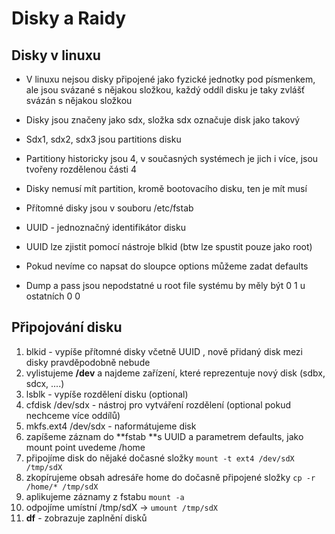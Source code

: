 # Disky a Raidy

## Disky v linuxu

* V linuxu nejsou disky připojené jako fyzické jednotky pod písmenkem, ale jsou svázané s nějakou složkou, každý oddíl disku je taky zvlášť svázán s nějakou složkou
* Disky jsou značeny jako sdx, složka sdx označuje disk jako takový
* Sdx1, sdx2, sdx3 jsou partitions disku
* Partitiony historicky jsou 4, v současných systémech je jich i více, jsou tvořeny rozdělenou části 4
* Disky nemusí mít partition, kromě bootovacího disku, ten je mít musí



* Přítomné disky jsou v souboru /etc/fstab
* UUID - jednoznačný identifikátor disku
* UUID lze zjistit pomocí nástroje blkid \(btw lze spustit pouze jako root\)
* Pokud nevíme co napsat do sloupce options můžeme zadat defaults
* Dump a pass jsou nepodstatné u root file systému by měly být 0 1 u ostatních 0 0 

## Připojování disku

1. blkid - vypíše přítomné disky včetně UUID   , nově přidaný disk mezi disky pravděpodobně nebude
2. vylistujeme **/dev** a najdeme zařízení, které reprezentuje nový disk \(sdbx, sdcx, ....\)
3. lsblk - vypíše rozdělení disku    \(optional\)
4. cfdisk /dev/sdx - nástroj pro vytváření rozdělení \(optional pokud nechceme více oddílů\)
5. mkfs.ext4 /dev/sdx - naformátujeme disk
6. zapíšeme záznam do **fstab **s UUID a parametrem defaults, jako mount point uvedeme /home
7. připojíme disk do nějaké dočasné složky `mount -t ext4 /dev/sdX /tmp/sdX   `
8. zkopírujeme obsah adresáře home do dočasně připojené složky `cp -r /home/* /tmp/sdX   `
9. aplikujeme záznamy z fstabu `mount -a   `
10. odpojíme umístní /tmp/sdX -&gt; `umount /tmp/sdX    `
11. **df** - zobrazuje zaplnění disků



